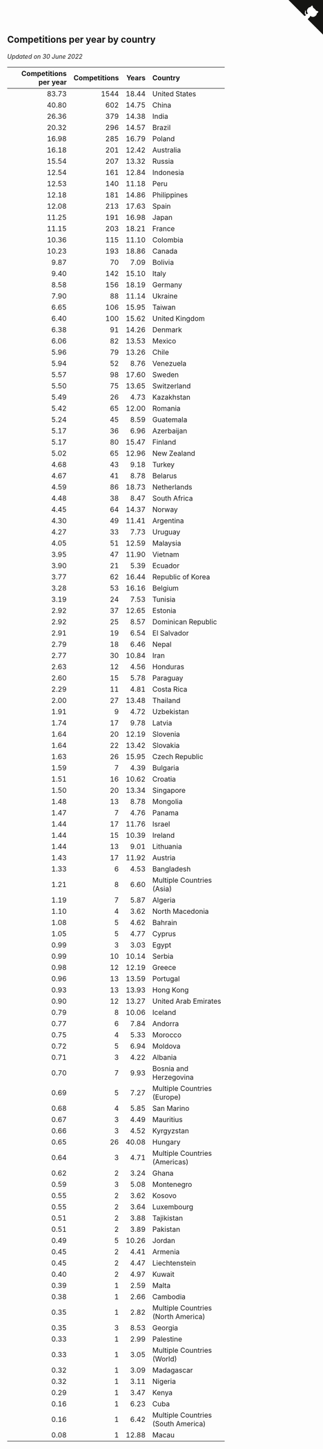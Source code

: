 ## Competitions per year by country

*Updated on 30 June 2022*

| Competitions per year | Competitions | Years | Country |
| ---: | ---: | ---: | :--- |
| 83.73 | 1544 | 18.44 | United States |
| 40.80 | 602 | 14.75 | China |
| 26.36 | 379 | 14.38 | India |
| 20.32 | 296 | 14.57 | Brazil |
| 16.98 | 285 | 16.79 | Poland |
| 16.18 | 201 | 12.42 | Australia |
| 15.54 | 207 | 13.32 | Russia |
| 12.54 | 161 | 12.84 | Indonesia |
| 12.53 | 140 | 11.18 | Peru |
| 12.18 | 181 | 14.86 | Philippines |
| 12.08 | 213 | 17.63 | Spain |
| 11.25 | 191 | 16.98 | Japan |
| 11.15 | 203 | 18.21 | France |
| 10.36 | 115 | 11.10 | Colombia |
| 10.23 | 193 | 18.86 | Canada |
| 9.87 | 70 | 7.09 | Bolivia |
| 9.40 | 142 | 15.10 | Italy |
| 8.58 | 156 | 18.19 | Germany |
| 7.90 | 88 | 11.14 | Ukraine |
| 6.65 | 106 | 15.95 | Taiwan |
| 6.40 | 100 | 15.62 | United Kingdom |
| 6.38 | 91 | 14.26 | Denmark |
| 6.06 | 82 | 13.53 | Mexico |
| 5.96 | 79 | 13.26 | Chile |
| 5.94 | 52 | 8.76 | Venezuela |
| 5.57 | 98 | 17.60 | Sweden |
| 5.50 | 75 | 13.65 | Switzerland |
| 5.49 | 26 | 4.73 | Kazakhstan |
| 5.42 | 65 | 12.00 | Romania |
| 5.24 | 45 | 8.59 | Guatemala |
| 5.17 | 36 | 6.96 | Azerbaijan |
| 5.17 | 80 | 15.47 | Finland |
| 5.02 | 65 | 12.96 | New Zealand |
| 4.68 | 43 | 9.18 | Turkey |
| 4.67 | 41 | 8.78 | Belarus |
| 4.59 | 86 | 18.73 | Netherlands |
| 4.48 | 38 | 8.47 | South Africa |
| 4.45 | 64 | 14.37 | Norway |
| 4.30 | 49 | 11.41 | Argentina |
| 4.27 | 33 | 7.73 | Uruguay |
| 4.05 | 51 | 12.59 | Malaysia |
| 3.95 | 47 | 11.90 | Vietnam |
| 3.90 | 21 | 5.39 | Ecuador |
| 3.77 | 62 | 16.44 | Republic of Korea |
| 3.28 | 53 | 16.16 | Belgium |
| 3.19 | 24 | 7.53 | Tunisia |
| 2.92 | 37 | 12.65 | Estonia |
| 2.92 | 25 | 8.57 | Dominican Republic |
| 2.91 | 19 | 6.54 | El Salvador |
| 2.79 | 18 | 6.46 | Nepal |
| 2.77 | 30 | 10.84 | Iran |
| 2.63 | 12 | 4.56 | Honduras |
| 2.60 | 15 | 5.78 | Paraguay |
| 2.29 | 11 | 4.81 | Costa Rica |
| 2.00 | 27 | 13.48 | Thailand |
| 1.91 | 9 | 4.72 | Uzbekistan |
| 1.74 | 17 | 9.78 | Latvia |
| 1.64 | 20 | 12.19 | Slovenia |
| 1.64 | 22 | 13.42 | Slovakia |
| 1.63 | 26 | 15.95 | Czech Republic |
| 1.59 | 7 | 4.39 | Bulgaria |
| 1.51 | 16 | 10.62 | Croatia |
| 1.50 | 20 | 13.34 | Singapore |
| 1.48 | 13 | 8.78 | Mongolia |
| 1.47 | 7 | 4.76 | Panama |
| 1.44 | 17 | 11.76 | Israel |
| 1.44 | 15 | 10.39 | Ireland |
| 1.44 | 13 | 9.01 | Lithuania |
| 1.43 | 17 | 11.92 | Austria |
| 1.33 | 6 | 4.53 | Bangladesh |
| 1.21 | 8 | 6.60 | Multiple Countries (Asia) |
| 1.19 | 7 | 5.87 | Algeria |
| 1.10 | 4 | 3.62 | North Macedonia |
| 1.08 | 5 | 4.62 | Bahrain |
| 1.05 | 5 | 4.77 | Cyprus |
| 0.99 | 3 | 3.03 | Egypt |
| 0.99 | 10 | 10.14 | Serbia |
| 0.98 | 12 | 12.19 | Greece |
| 0.96 | 13 | 13.59 | Portugal |
| 0.93 | 13 | 13.93 | Hong Kong |
| 0.90 | 12 | 13.27 | United Arab Emirates |
| 0.79 | 8 | 10.06 | Iceland |
| 0.77 | 6 | 7.84 | Andorra |
| 0.75 | 4 | 5.33 | Morocco |
| 0.72 | 5 | 6.94 | Moldova |
| 0.71 | 3 | 4.22 | Albania |
| 0.70 | 7 | 9.93 | Bosnia and Herzegovina |
| 0.69 | 5 | 7.27 | Multiple Countries (Europe) |
| 0.68 | 4 | 5.85 | San Marino |
| 0.67 | 3 | 4.49 | Mauritius |
| 0.66 | 3 | 4.52 | Kyrgyzstan |
| 0.65 | 26 | 40.08 | Hungary |
| 0.64 | 3 | 4.71 | Multiple Countries (Americas) |
| 0.62 | 2 | 3.24 | Ghana |
| 0.59 | 3 | 5.08 | Montenegro |
| 0.55 | 2 | 3.62 | Kosovo |
| 0.55 | 2 | 3.64 | Luxembourg |
| 0.51 | 2 | 3.88 | Tajikistan |
| 0.51 | 2 | 3.89 | Pakistan |
| 0.49 | 5 | 10.26 | Jordan |
| 0.45 | 2 | 4.41 | Armenia |
| 0.45 | 2 | 4.47 | Liechtenstein |
| 0.40 | 2 | 4.97 | Kuwait |
| 0.39 | 1 | 2.59 | Malta |
| 0.38 | 1 | 2.66 | Cambodia |
| 0.35 | 1 | 2.82 | Multiple Countries (North America) |
| 0.35 | 3 | 8.53 | Georgia |
| 0.33 | 1 | 2.99 | Palestine |
| 0.33 | 1 | 3.05 | Multiple Countries (World) |
| 0.32 | 1 | 3.09 | Madagascar |
| 0.32 | 1 | 3.11 | Nigeria |
| 0.29 | 1 | 3.47 | Kenya |
| 0.16 | 1 | 6.23 | Cuba |
| 0.16 | 1 | 6.42 | Multiple Countries (South America) |
| 0.08 | 1 | 12.88 | Macau |


<a href="https://github.com/jonatanklosko/wca_statistics" class="github-corner" aria-label="View source on Github"><svg width="80" height="80" viewBox="0 0 250 250" style="fill:#151513; color:#fff; position: absolute; top: 0; border: 0; right: 0;" aria-hidden="true"><path d="M0,0 L115,115 L130,115 L142,142 L250,250 L250,0 Z"></path><path d="M128.3,109.0 C113.8,99.7 119.0,89.6 119.0,89.6 C122.0,82.7 120.5,78.6 120.5,78.6 C119.2,72.0 123.4,76.3 123.4,76.3 C127.3,80.9 125.5,87.3 125.5,87.3 C122.9,97.6 130.6,101.9 134.4,103.2" fill="currentColor" style="transform-origin: 130px 106px;" class="octo-arm"></path><path d="M115.0,115.0 C114.9,115.1 118.7,116.5 119.8,115.4 L133.7,101.6 C136.9,99.2 139.9,98.4 142.2,98.6 C133.8,88.0 127.5,74.4 143.8,58.0 C148.5,53.4 154.0,51.2 159.7,51.0 C160.3,49.4 163.2,43.6 171.4,40.1 C171.4,40.1 176.1,42.5 178.8,56.2 C183.1,58.6 187.2,61.8 190.9,65.4 C194.5,69.0 197.7,73.2 200.1,77.6 C213.8,80.2 216.3,84.9 216.3,84.9 C212.7,93.1 206.9,96.0 205.4,96.6 C205.1,102.4 203.0,107.8 198.3,112.5 C181.9,128.9 168.3,122.5 157.7,114.1 C157.9,116.9 156.7,120.9 152.7,124.9 L141.0,136.5 C139.8,137.7 141.6,141.9 141.8,141.8 Z" fill="currentColor" class="octo-body"></path></svg></a><style>.github-corner:hover .octo-arm{animation:octocat-wave 560ms ease-in-out}@keyframes octocat-wave{0%,100%{transform:rotate(0)}20%,60%{transform:rotate(-25deg)}40%,80%{transform:rotate(10deg)}}@media (max-width:500px){.github-corner:hover .octo-arm{animation:none}.github-corner .octo-arm{animation:octocat-wave 560ms ease-in-out}}</style>
